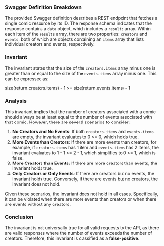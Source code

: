 ### Swagger Definition Breakdown
The provided Swagger definition describes a REST endpoint that fetches a single comic resource by its ID. The response schema indicates that the response contains a `data` object, which includes a `results` array. Within each item of the `results` array, there are two properties: `creators` and `events`, both of which are objects containing an `items` array that lists individual creators and events, respectively.

### Invariant
The invariant states that the size of the `creators.items` array minus one is greater than or equal to the size of the `events.items` array minus one. This can be expressed as:

size(return.creators.items) - 1 >= size(return.events.items) - 1

### Analysis
This invariant implies that the number of creators associated with a comic should always be at least equal to the number of events associated with that comic. However, there are several scenarios to consider:
1. **No Creators and No Events**: If both `creators.items` and `events.items` are empty, the invariant evaluates to 0 >= 0, which holds true.
2. **More Events than Creators**: If there are more events than creators, for example, if `creators.items` has 1 item and `events.items` has 2 items, the invariant evaluates to 1 - 1 >= 2 - 1, which simplifies to 0 >= 1, which is false.
3. **More Creators than Events**: If there are more creators than events, the invariant holds true.
4. **Only Creators or Only Events**: If there are creators but no events, the invariant holds true. Conversely, if there are events but no creators, the invariant does not hold.

Given these scenarios, the invariant does not hold in all cases. Specifically, it can be violated when there are more events than creators or when there are events without any creators.

### Conclusion
The invariant is not universally true for all valid requests to the API, as there are valid responses where the number of events exceeds the number of creators. Therefore, this invariant is classified as a **false-positive**.
